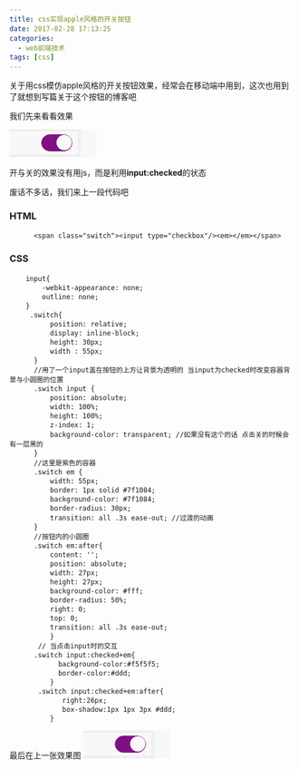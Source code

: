 ```yaml
---
title: css实现apple风格的开关按钮
date: 2017-02-28 17:13:25
categories:
  - web前端技术
tags: [css]
---
```


 关于用css模仿apple风格的开关按钮效果，经常会在移动端中用到，这次也用到了就想到写篇关于这个按钮的博客吧

 我们先来看看效果

 ![用css模仿apple风格的开关按钮](css-apple/appleswitch.gif "Optional title")


 开与关的效果没有用js，而是利用**input:checked**的状态

 废话不多话，我们来上一段代码吧
### HTML
```
      <span class="switch"><input type="checkbox"/><em></em></span>
```


  <!--more-->



### CSS

```
    input{
        -webkit-appearance: none;
        outline: none;
    }
     .switch{
          position: relative;
          display: inline-block;
          height: 30px;
          width : 55px;
      }
      //用了一个input盖在按钮的上方让背景为透明的 当input为checked时改变容器背景与小圆圈的位置
      .switch input {
          position: absolute;
          width: 100%;
          height: 100%;
          z-index: 1;
          background-color: transparent; //如果没有这个的话 点击关的时候会有一层黑的
      }
      //这里是紫色的容器
      .switch em {
          width: 55px;
          border: 1px solid #7f1084;
          background-color: #7f1084;
          border-radius: 30px;
          transition: all .3s ease-out; //过渡的动画
      }
      //按钮内的小圆圈
      .switch em:after{
          content: '';
          position: absolute;
          width: 27px;
          height: 27px;
          background-color: #fff;
          border-radius: 50%;
          right: 0;
          top: 0;
          transition: all .3s ease-out;
          }
       // 当点击input时的交互
      .switch input:checked+em{
            background-color:#f5f5f5;
            border-color:#ddd;
          }
       .switch input:checked+em:after{
             right:26px;
             box-shadow:1px 1px 3px #ddd;
          }
```
最后在上一张效果图
   ![用css模仿apple风格的开关按钮](css-apple/appleswitch.gif "Optional title")